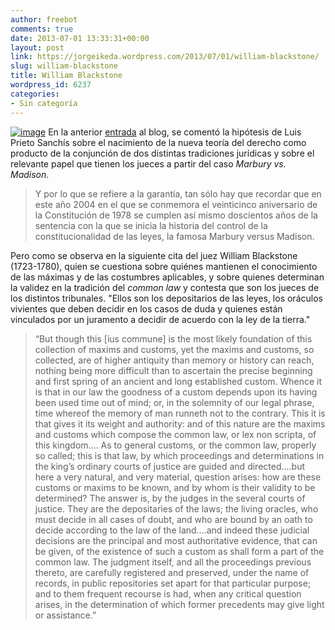 ```yaml
---
author: freebot
comments: true
date: 2013-07-01 13:33:31+00:00
layout: post
link: https://jorgeikeda.wordpress.com/2013/07/01/william-blackstone/
slug: william-blackstone
title: William Blackstone
wordpress_id: 6237
categories:
- Sin categoría
---
```


[![image](http://jorgesblog.s3.amazonaws.com/wordpress/contenido/uploads/2013/06/image-235x300.jpg)](http://jorgesblog.s3.amazonaws.com/wordpress/contenido/uploads/2013/06/image.jpg)
En la anterior [entrada](http://www.jorgeikeda.com/wordpress/?p=5145) al blog, se comentó la hipótesis de Luis Prieto Sanchís sobre el nacimiento de la nueva teoría del derecho como producto de la conjunción de dos distintas tradiciones jurídicas y sobre el relevante papel que tienen los jueces a partir del caso _Marbury vs. Madison_. 





<blockquote>Y por lo que se refiere a la garantía, tan sólo hay que recordar que en este año 2004 en el que se conmemora el veinticinco aniversario de la Constitución de 1978 se cumplen así mismo doscientos años de la sentencia con la que se inicia la historia del control de la constitucionalidad de las leyes, la famosa Marbury versus Madison.</blockquote>





Pero como se observa en la siguiente cita del juez William Blackstone (1723-1780), quien se cuestiona sobre quiénes mantienen el conocimiento de las máximas y de las costumbres aplicables, y sobre quienes determinan la validez en la tradición del _common law_ y contesta que son los jueces de los distintos tribunales. "Ellos son los depositarios de las leyes, los oráculos vivientes que deben decidir en los casos de duda y quienes están vinculados por un juramento a decidir de acuerdo con la ley de la tierra." 


<blockquote>“But though this [ius commune] is the most likely foundation of this collection of maxims and customs, yet the maxims and customs, so collected, are of higher antiquity than memory or history can reach, nothing being more difficult than to ascertain the precise beginning and first spring of an ancient and long established custom. Whence it is that in our law the goodness of a custom depends upon its having been used time out of mind; or, in the solemnity of our legal phrase, time whereof the memory of man runneth not to the contrary. This it is that gives it its weight and authority: and of this nature are the maxims and customs which compose the common law, or lex non scripta, of this kingdom.... As to general customs, or the common law, properly so called; this is that law, by which proceedings and determinations in the king’s ordinary courts of justice are guided and directed....but here a very natural, and very material, question arises: how are these customs or maxims to be known, and by whom is their validity to be determined? The answer is, by the judges in the several courts of justice. They are the depositaries of the laws; the living oracles, who must decide in all cases of doubt, and who are bound by an oath to decide according to the law of the land....and indeed these judicial decisions are the principal and most authoritative evidence, that can be given, of the existence of such a custom as shall form a part of the common law. The judgment itself, and all the proceedings previous thereto, are carefully registered and preserved, under the name of records, in public repositories set apart for that particular purpose; and to them frequent recourse is had, when any critical question arises, in the determination of which former precedents may give light or assistance.”</blockquote>




